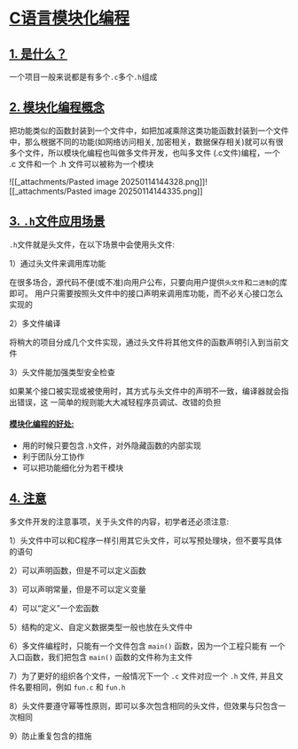 # [C语言模块化编程](https://doc.itprojects.cn/0004.zhishi.c/0002.doc/index.html#/10.4.duo.c.h?id=c%e8%af%ad%e8%a8%80%e6%a8%a1%e5%9d%97%e5%8c%96%e7%bc%96%e7%a8%8b)

## [1. 是什么？](https://doc.itprojects.cn/0004.zhishi.c/0002.doc/index.html#/10.4.duo.c.h?id=_1-%e6%98%af%e4%bb%80%e4%b9%88%ef%bc%9f)

一个项目一般来说都是有多个`.c`多个`.h`组成

## [2. 模块化编程概念](https://doc.itprojects.cn/0004.zhishi.c/0002.doc/index.html#/10.4.duo.c.h?id=_2-%e6%a8%a1%e5%9d%97%e5%8c%96%e7%bc%96%e7%a8%8b%e6%a6%82%e5%bf%b5)

把功能类似的函数封装到一个文件中，如把加减乘除这类功能函数封装到一个文件中，那么根据不同的功能(如网络访问相关, 加密相关，数据保存相关)就可以有很多个文件，所以模块化编程也叫做多文件开发，也叫多文件 (.c文件)编程，一个 .c 文件和一个 .h 文件可以被称为一个模块

![[_attachments/Pasted image 20250114144328.png]]![[_attachments/Pasted image 20250114144335.png]]

## [3. `.h`文件应用场景](https://doc.itprojects.cn/0004.zhishi.c/0002.doc/index.html#/10.4.duo.c.h?id=_3-h%e6%96%87%e4%bb%b6%e5%ba%94%e7%94%a8%e5%9c%ba%e6%99%af)

`.h`文件就是头文件，在以下场景中会使用头文件:

1）通过头文件来调用库功能

在很多场合，源代码不便(或不准)向用户公布，只要向用户提供`头文件`和`二进制`的库即可。 用户只需要按照头文件中的接口声明来调用库功能，而不必关心接口怎么实现的

2）多文件编译

将稍大的项目分成几个文件实现，通过头文件将其他文件的函数声明引入到当前文件

3）头文件能加强类型安全检查

如果某个接口被实现或被使用时，其方式与头文件中的声明不一致，编译器就会指出错误，这 一简单的规则能大大减轻程序员调试、改错的负担

#### [模块化编程的好处:](https://doc.itprojects.cn/0004.zhishi.c/0002.doc/index.html#/10.4.duo.c.h?id=%e6%a8%a1%e5%9d%97%e5%8c%96%e7%bc%96%e7%a8%8b%e7%9a%84%e5%a5%bd%e5%a4%84)

- 用的时候只要包含`.h`文件，对外隐藏函数的内部实现
- 利于团队分工协作
- 可以把功能细化分为若干模块

## [4. 注意](https://doc.itprojects.cn/0004.zhishi.c/0002.doc/index.html#/10.4.duo.c.h?id=_4-%e6%b3%a8%e6%84%8f)

多文件开发的注意事项，关于头文件的内容，初学者还必须注意:

1）头文件中可以和C程序一样引用其它头文件，可以写预处理块，但不要写具体的语句

2）可以声明函数，但是不可以定义函数

3）可以声明常量，但是不可以定义变量

4）可以“定义”一个宏函数

5）结构的定义、自定义数据类型一般也放在头文件中

6）多文件编程时，只能有一个文件包含 `main()` 函数，因为一个工程只能有 一个入口函数，我们把包含 `main()` 函数的文件称为主文件

7）为了更好的组织各个文件，一般情况下一个 `.c` 文件对应一个 `.h` 文件, 并且文件名要相同，例如 `fun.c` 和 `fun.h`

8）头文件要遵守幂等性原则，即可以多次包含相同的头文件，但效果与只包含一次相同

9）防止重复包含的措施
